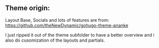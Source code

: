 ## Theme origin:

Layout Base, Socials and lots of features are from: https://github.com/theNewDynamic/gohugo-theme-ananke

I just ripped it out of the theme subfolder to have a better overview and i also do cusomization of the layouts and partials.